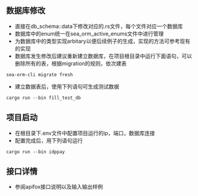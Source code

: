 
## 数据库修改
- 直接在db_schema::data下修改对应的.rs文件，每个文件对应一个数据库
- 数据库中的enum统一在sea_orm_active_enums文件中进行管理
- 为数据库中的类型实现arbitary以便后续例子的生成，实现的方法可参考现有的实现
- 数据库发生修改后建议重新建立数据库，在项目根目录中运行下面语句，可以删除所有的表，根据migration的规则，依次建表
``` 
sea-orm-cli migrate fresh
```
- 建立数据表后，使用下列语句可生成测试数据
```
cargo run --bin fill_test_db
```

## 项目启动
- 在根目录下.env文件中配置项目运行的ip，端口，数据库连接
- 配置完成后，用下列语句运行
```
cargo run --bin idppay
```


## 接口详情
- 参阅apifox接口说明以及输入输出样例








